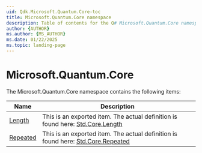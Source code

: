 ```yaml
---
uid: Qdk.Microsoft.Quantum.Core-toc
title: Microsoft.Quantum.Core namespace
description: Table of contents for the Q# Microsoft.Quantum.Core namespace
author: {AUTHOR}
ms.author: {MS_AUTHOR}
ms.date: 01/22/2025
ms.topic: landing-page
---
```


# Microsoft.Quantum.Core

The Microsoft.Quantum.Core namespace contains the following items:

| Name | Description |
|------|-------------|
| [Length](xref:Qdk.Microsoft.Quantum.Core.Length) | This is an exported item. The actual definition is found here: [Std.Core.Length](xref:Qdk.Std.Core.Length) |
| [Repeated](xref:Qdk.Microsoft.Quantum.Core.Repeated) | This is an exported item. The actual definition is found here: [Std.Core.Repeated](xref:Qdk.Std.Core.Repeated) |
